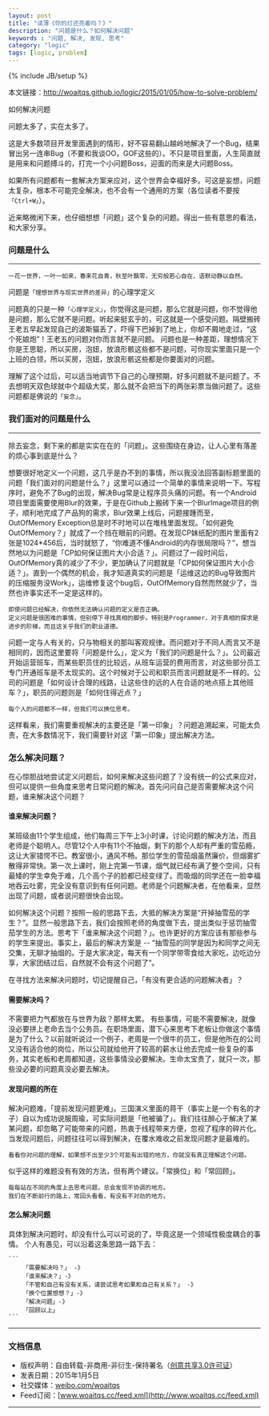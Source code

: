 ```yaml
---
layout: post
title: "读薄《你的灯还亮着吗？》"
description: "问题是什么？如何解决问题"
keywords : "问题, 解决, 发现, 思考"
category: "logic"
tags: [logic, problem]
---
```

{% include JB/setup %}

本文链接：http://woaitqs.github.io/logic/2015/01/05/how-to-solve-problem/

如何解决问题

问题太多了，实在太多了。

这是大多数项目开发里面遇到的情形，好不容易翻山越岭地解决了一个Bug，结果冒出另一连串Bug（不要和我谈OO，GOF这些的）。不只是项目里面，人生简直就是用来和问题搏斗的，打完一个小问题Boss，迎面的而来是大问题Boss。

如果所有问题都有一套解决方案来应对，这个世界会幸福好多。可这是妄想，问题太复杂，根本不可能完全解决，也不会有一个通用的方案（各位读者不要按`「Ctrl+W」`）。

近来略微闲下来，也仔细想想「问题」这个复杂的问题。得出一些有意思的看法，和大家分享。

### 问题是什么

----------

```
一花一世界，一叶一如来，春来花自青，秋至叶飘零，无穷般若心自在，语默动静以自然。
```

问题是`「理想世界与现实世界的差异」`的心理学定义

问题真的只是一种`「心理学定义」`，你觉得这是问题，那么它就是问题，你不觉得他是问题，那么它就不是问题。听起来挺玄乎的，可这就是一个感受问题。隔壁搬砖王老五早起发现自己的波斯猫丢了，吓得下巴掉到了地上，你却不屑地走过，“这个死娘炮”！王老五的问题对你而言就不是问题。
问题也是一种差距，理想情况下你是王思聪，所以买房，泡妞，放浪形骸这些都不是问题，可你现实里面只是一个上班的白领，所以买房，泡妞，放浪形骸这些都是你要面对的问题。

理解了这个过后，可以适当地调节下自己的心理预期，好多问题就不是问题了。不去想明天双色球就中个超级大奖，那么就不会把当下的两张彩票当做问题了。这些问题都是佛说的`「妄念」`。

### 我们面对的问题是什么

----------

除去妄念，剩下来的都是实实在在的「问题」。这些围绕在身边，让人心里有落差的烦心事到底是什么？

想要很好地定义一个问题，这几乎是办不到的事情，所以我没法回答副标题里面的问题「我们面对的问题是什么？」这里可以通过一个简单的事情来说明一下。写程序时，避免不了Bug的出现，解决Bug常是让程序员头痛的问题。有一个Android项目里面需要使用Blur的效果，于是在Github上搬砖下来一个BlurImage项目的例子，顺利地完成了产品狗的需求，Blur效果上线后，问题接踵而至，OutOfMemory Exception总是时不时地可以在堆栈里面发现。「如何避免OutOfMemory？」就成了一个挡在眼前的问题。在发现CP妹纸配的图片里面有2张是1024*456后，当时就怒了，“你难道不懂Android的内存很局限吗？”，想当然地以为问题是「CP如何保证图片大小合适？」。问题过了一段时间后，OutOfMemory真的减少了不少，更加确认了问题就是「CP如何保证图片大小合适？」。直到一个偶然的机会，我才知道真实的问题是「运维这边的Bug导致图片的压缩服务没Work」，运维修复这个bug后，OutOfMemory自然而然就少了，当然也许事实还不一定是这样的。

```
即使问题已经解决，你依然无法确认问题的定义是否正确。
定义问题是很困难的事情，但别停下寻找真相的脚步。特别是Programmer，对于真相的探求是进步的阶梯，而且这关乎我们的职业道德。
```

问题一定与人有关的，只与物相关的那叫客观规律。而问题对于不同人而言又不是相同的，因而这里要将「问题是什么」，定义为「我们的问题是什么？」。公司最近开始运营班车，而某些职员住的比较远，从班车运营的费用而言，对这些部分员工专门开通班车是不太现实的。这个时候对于公司和职员而言问题就是不一样的。公司的问题是「如何设计合理的线路，让这些住的远的人在合适的地点搭上其他班车？」，职员的问题则是「如何住得近点？」

```
每个人的问题都不一样，但我们可以换位思考。
```
这样看来，我们需要重视解决的主要还是「第一印象」？问题追溯起来，可能太负责，在大多数情况下，我们需要针对这「第一印象」提出解决方法。

### 怎么解决问题？

在心惊胆战地尝试定义问题后，如何来解决这些问题了？没有统一的公式来应对，但可以提供一些角度来思考日常问题的解决。首先问问自己是否需要解决这个问题，谁来解决这个问题？

#### 谁来解决问题？

某班级由11个学生组成，他们每周三下午上3小时课，讨论问题的解决方法，而且老师是个聪明人。尽管12个人中有11个不抽烟，剩下的那个人却有严重的雪茄瘾，这让大家错愕不已。教室很小，通风不畅。那位学生的雪茄烟虽然廉价，但烟雾扩散得非常快。第一次上课时，刚上完第一节课，烟气就已经布满了整个空间，只有最矮的学生幸免于难，几个高个子的脸都已经变绿了。而吸烟的同学还在一脸幸福地吞云吐雾，完全没有意识到有任何问题。老师是个问题解决者，在他看来，显然出现了问题，或者说问题很快会出现。

如何解决这个问题？按照一般的思路下去，大抵的解决方案是“开掉抽雪茄的学生？”。显然一般思路下去，我们会按照老师的角度做下去，提出类似于惩罚抽雪茄学生的方法。思考下「谁来解决这个问题？」。也许更好的方案应该有那些参与的学生来提出。事实上，最后的解决方案是 -- “抽雪茄的同学是因为和同学之间无交集，无聊才抽烟的。于是大家决定，每天有一个同学带零食给大家吃，边吃边分享，大家团结过后，自然就不会有这个问题了”。

在寻找方法来解决问题时，切记提醒自己，「有没有更合适的问题解决者」？

#### 需要解决吗？

不需要把力气都放在与世界为敌？那样太累。
有些事情，可能不需要解决，就像没必要拼上老命去当个公务员。在职场里面，潜下心来思考下老板让你做这个事情是为了什么？以前就听说过一个例子，老周是一个很牛的员工，但是他所在的公司又没有适合他的岗位，所以公司就给他开了较高的薪水让他去完成一些复杂的事务，其实老板和老周都知道，这些事情没必要解决。生命太宝贵了，就只一次，那些没必要的问题真没必要去解决。

#### 发现问题的所在

解决问题难，「提前发现问题更难」。三国演义里面的蒋干（事实上是一个有名的才子）自以为成功说服周瑜，可实际问题是「他被骗了」。我们往往醉心于解决了某某问题，却忽略了可能带来的问题，热衷于线程带来方便，忽视了程序的碎片化。当发现问题后，问题往往可以得到解决，在覆水难收之前发现问题才是最难的。

```
看看你对问题的理解，如果想不出至少3个可能有出错的地方，你就没有真正理解这个问题。
```

似乎这样的难题没有有效的方法，但有两个建议。「常换位」和「常回顾」。

```
每每站在不同的角度上去思考问题，总会发现不协调的地方。
我们在不断前行的路上，常回头看看，有没有不对劲的地方。
```

#### 怎么解决问题

具体到解决问题时，却没有什么可以可说的了，毕竟这是一个领域性极度耦合的事情。
个人有愚见，可以沿着这条思路一路下去：

    ```
        「需要解决吗？」 -》
        「谁来解决？」-》
        「不管和自己有没有关系，请尝试思考如果和自己有关系？」 -》
        「换个位置想想？」-》
        「解决问题」-》
        「回顾以上」
    ```

------------------------

### 文档信息

* 版权声明：自由转载-非商用-非衍生-保持署名（[创意共享3.0许可证](http://creativecommons.org/licenses/by-nc-nd/3.0/deed.zh)）
* 发表日期：2015年1月5日
* 社交媒体：[weibo.com/woaitqs](http://weibo.com/woaitqs)
* Feed订阅：[www.woaitqs.cc/feed.xml](http://www.woaitqs.cc/feed.xml)

------------------------

